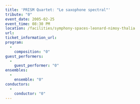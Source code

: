 ```yaml
---
title: 'PRISM Quartet: "Le saxophone spectral"'
tribute: "0"
event_date: 2005-02-25
event_time: 08:30 PM
location: /facilities/symphony-spaces-leonard-nimoy-thalia
url: 
ticket_information_url: 
program: 
  -
    composition: "0"
guest_performers: 
  -
    guest_performer: "0"
ensembles: 
  -
    ensemble: "0"
conductors: 
  -
    conductor: "0"
---
```

